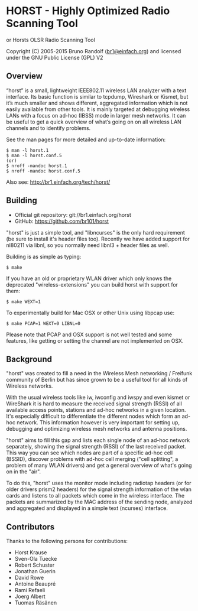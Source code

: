 # HORST - Highly Optimized Radio Scanning Tool
or Horsts OLSR Radio Scanning Tool

Copyright (C) 2005-2015 Bruno Randolf (br1@einfach.org) and licensed under 
the GNU Public License (GPL) V2

## Overview

“horst” is a small, lightweight IEEE802.11 wireless LAN analyzer with a text 
interface. Its basic function is similar to tcpdump, Wireshark or Kismet, but 
it’s much smaller and shows different, aggregated information which is not 
easily available from other tools. It is mainly targeted at debugging wireless 
LANs with a focus on ad-hoc (IBSS) mode in larger mesh networks. It can be 
useful to get a quick overview of what’s going on on all wireless LAN channels 
and to identify problems.

See the man pages for more detailed and up-to-date information:

	$ man -l horst.1
	$ man -l horst.conf.5
	(or)
	$ nroff -mandoc horst.1
	$ nroff -mandoc horst.conf.5

Also see: http://br1.einfach.org/tech/horst/


## Building

* Official git repository: git://br1.einfach.org/horst
* GitHub: https://github.com/br101/horst

"horst" is just a simple tool, and "libncurses" is the only hard requirement
(be sure to install it's header files too). Recently we have added support for
nl80211 via libnl, so you normally need libnl3 + header files as well.

Building is as simple as typing:

	$ make

If you have an old or proprietary WLAN driver which only knows the deprecated
"wireless-extensions" you can build horst with support for them:

	$ make WEXT=1

To experimentally build for Mac OSX or other Unix using libpcap use:

	$ make PCAP=1 WEXT=0 LIBNL=0

Please note that PCAP and OSX support is not well tested and some features, like
getting or setting the channel are not implemented on OSX.


## Background

"horst" was created to fill a need in the Wireless Mesh networking / Freifunk
community of Berlin but has since grown to be a useful tool for all kinds of 
Wireless networks.

With the usual wireless tools like iw, iwconfig and iwspy and even kismet or 
WireShark it is hard to measure the received signal strength (RSSI) of
all available access points, stations and ad-hoc networks in a given location. 
It's especially difficult to differentiate the different nodes which form an 
ad-hoc network. This information however is very important for setting up, 
debugging and optimizing wireless mesh networks and antenna positions.

"horst" aims to fill this gap and lists each single node of an ad-hoc network
separately, showing the signal strength (RSSI) of the last received packet. This
way you can see which nodes are part of a specific ad-hoc cell (BSSID), 
discover problems with ad-hoc cell merging ("cell splitting", a problem of 
many WLAN drivers) and get a general overview of what's going on in the "air".

To do this, "horst" uses the monitor mode including radiotap headers (or for 
older drivers prism2 headers) for the signal strength information of the wlan 
cards and listens to all packets which come in the wireless interface. The 
packets are summarized by the MAC address of the sending node, analyzed and
aggregated and displayed in a simple text (ncurses) interface.


## Contributors

Thanks to the following persons for contributions:

* Horst Krause
* Sven-Ola Tuecke
* Robert Schuster
* Jonathan Guerin
* David Rowe
* Antoine Beaupré
* Rami Refaeli
* Joerg Albert
* Tuomas Räsänen
